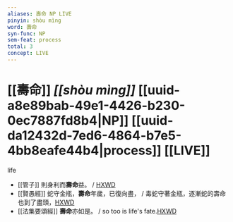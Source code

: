 ```yaml
---
aliases: 壽命 NP LIVE
pinyin: shòu mìng
word: 壽命
syn-func: NP
sem-feat: process
total: 3
concept: LIVE 
---
```

# [[壽命]] *[[shòu mìng]]*  [[uuid-a8e89bab-49e1-4426-b230-0ec7887fd8b4|NP]] [[uuid-da12432d-7ed6-4864-b7e5-4bb8eafe44b4|process]] [[LIVE]]
life
 - [[管子]] 則身利而**壽命**益。 / [HXWD](https://hxwd.org/textview.html?location=KR3c0001_tls_001-64a.8)
 - [[賢愚經]] 蛇守金瓶，**壽命**年歲，已復向盡， / 毒蛇守著金瓶，逐漸蛇的壽命也到了盡頭，[HXWD](https://hxwd.org/textview.html?location=KR6b0059_T_003-0369b.29)
 - [[法集要頌經]] **壽命**亦如是。 / so too is life's fate.[HXWD](https://hxwd.org/textview.html?location=KR6b0070_T_001-0777b.13)